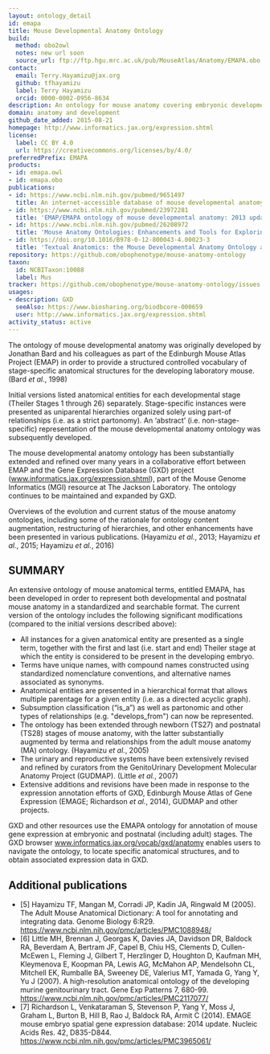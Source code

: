 ```yaml
---
layout: ontology_detail
id: emapa
title: Mouse Developmental Anatomy Ontology
build:
  method: obo2owl
  notes: new url soon
  source_url: ftp://ftp.hgu.mrc.ac.uk/pub/MouseAtlas/Anatomy/EMAPA.obo
contact:
  email: Terry.Hayamizu@jax.org
  github: tfhayamizu
  label: Terry Hayamizu
  orcid: 0000-0002-0956-8634
description: An ontology for mouse anatomy covering embryonic development and postnatal stages.
domain: anatomy and development
github_date_added: 2015-08-21
homepage: http://www.informatics.jax.org/expression.shtml
license:
  label: CC BY 4.0
  url: https://creativecommons.org/licenses/by/4.0/
preferredPrefix: EMAPA
products:
- id: emapa.owl
- id: emapa.obo
publications:
- id: https://www.ncbi.nlm.nih.gov/pubmed/9651497
  title: An internet-accessible database of mouse developmental anatomy based on a systematic nomenclature
- id: https://www.ncbi.nlm.nih.gov/pubmed/23972281
  title: 'EMAP/EMAPA ontology of mouse developmental anatomy: 2013 update'
- id: https://www.ncbi.nlm.nih.gov/pubmed/26208972
  title: 'Mouse Anatomy Ontologies: Enhancements and Tools for Exploring and Integrating Biomedical Data'
- id: https://doi.org/10.1016/B978-0-12-800043-4.00023-3
  title: 'Textual Anatomics: the Mouse Developmental Anatomy Ontology and the Gene Expression Database for Mouse Development (GXD)'
repository: https://github.com/obophenotype/mouse-anatomy-ontology
taxon:
  id: NCBITaxon:10088
  label: Mus
tracker: https://github.com/obophenotype/mouse-anatomy-ontology/issues
usages:
- description: GXD
  seeAlso: https://www.biosharing.org/biodbcore-000659
  user: http://www.informatics.jax.org/expression.shtml
activity_status: active
---
```


The ontology of mouse developmental anatomy was originally developed by Jonathan Bard and his colleagues as part of the Edinburgh Mouse Atlas Project (EMAP) in order to provide a structured controlled vocabulary of stage-specific anatomical structures for the developing laboratory mouse. (Bard *et al.*, 1998)

Initial versions listed anatomical entities for each developmental stage (Theiler Stages 1 through 26) separately. Stage-specific instances were presented as uniparental hierarchies organized solely using part-of relationships (i.e. as a strict partonomy). An ‘abstract’ (i.e. non-stage-specific) representation of the mouse developmental anatomy ontology was subsequently developed.

The mouse developmental anatomy ontology has been substantially extended and refined over many years in a collaborative effort between EMAP and the Gene Expression Database (GXD) project (www.informatics.jax.org/expression.shtml), part of the Mouse Genome Informatics (MGI) resource at The Jackson Laboratory. The ontology continues to be maintained and expanded by GXD.

Overviews of the evolution and current status of the mouse anatomy ontologies, including some of the rationale for ontology content augmentation, restructuring of hierarchies, and other enhancements have been presented in various publications. (Hayamizu *et al.*, 2013; Hayamizu *et al.*, 2015; Hayamizu *et al.*, 2016)

## SUMMARY

An extensive ontology of mouse anatomical terms, entitled EMAPA, has been developed in order to represent both developmental and postnatal mouse anatomy in a standardized and searchable format. The current version of the ontology includes the following significant modifications (compared to the initial versions described above):

 * All instances for a given anatomical entity are presented as a single term, together with the first and last (i.e. start and end) Theiler stage at which the entity is considered to be present in the developing embryo.
 * Terms have unique names, with compound names constructed using standardized nomenclature conventions, and alternative names associated as synonyms.
 * Anatomical entities are presented in a hierarchical format that allows multiple parentage for a given entity (i.e. as a directed acyclic graph).
 * Subsumption classification (“is_a”) as well as partonomic and other types of relationships (e.g. "develops_from") can now be represented.
 * The ontology has been extended through newborn (TS27) and postnatal (TS28) stages of mouse anatomy, with the latter substantially augmented by terma and relationships from the adult mouse anatomy (MA) ontology. (Hayamizu *et al.*, 2005)
 * The urinary and reproductive systems have been extensively revised and refined by curators from the GenitoUrinary Development Molecular Anatomy Project (GUDMAP). (Little *et al.*, 2007)
 * Extensive additions and revisions have been made in response to the expression annotation efforts of GXD, Edinburgh Mouse Atlas of Gene Expression (EMAGE; Richardson *et al.*, 2014), GUDMAP and other projects.

GXD and other resources use the EMAPA ontology for annotation of mouse gene expression at embryonic and postnatal (including adult) stages. The GXD browser www.informatics.jax.org/vocab/gxd/anatomy enables users to navigate the ontology, to locate specific anatomical structures, and to obtain associated expression data in GXD.

## Additional publications

 * [5] Hayamizu TF, Mangan M, Corradi JP, Kadin JA, Ringwald M (2005). The Adult Mouse Anatomical Dictionary: A tool for annotating and integrating data. Genome Biology 6:R29. <https://www.ncbi.nlm.nih.gov/pmc/articles/PMC1088948/>
 * [6] Little MH, Brennan J, Georgas K, Davies JA, Davidson DR, Baldock RA, Beverdam A, Bertram JF, Capel B, Chiu HS, Clements D, Cullen-McEwen L, Fleming J, Gilbert T, Herzlinger D, Houghton D, Kaufman MH, Kleymenova E, Koopman PA, Lewis AG, McMahon AP, Mendelsohn CL, Mitchell EK, Rumballe BA, Sweeney DE, Valerius MT, Yamada G, Yang Y, Yu J (2007). A high-resolution anatomical ontology of the developing murine genitourinary tract. Gene Exp Patterns 7, 680-99. <https://www.ncbi.nlm.nih.gov/pmc/articles/PMC2117077/>
 * [7] Richardson L, Venkataraman S, Stevenson P, Yang Y, Moss J, Graham L, Burton B, Hill B, Rao J, Baldock RA, Armit C (2014). EMAGE mouse embryo spatial gene expression database: 2014 update. Nucleic Acids Res. 42, D835-D844. <https://www.ncbi.nlm.nih.gov/pmc/articles/PMC3965061/>
